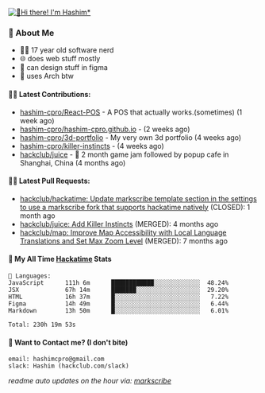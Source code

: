 [![👋Hi there! I'm Hashim*](/assets/intro.gif "Go To hashim-ali.work")](https://hashim-ali.work)

### 📖 About Me
- 👨‍💻 17 year old software nerd
- 🌐 does web stuff mostly
- 🎨 can design stuff in figma
- 🐧 uses Arch btw

#### 👷‍♂️ Latest Contributions:
- [hashim-cpro/React-POS](https://github.com/hashim-cpro/React-POS) - A POS that actually works.(sometimes) (1 week ago)
- [hashim-cpro/hashim-cpro.github.io](https://github.com/hashim-cpro/hashim-cpro.github.io) -  (2 weeks ago)
- [hashim-cpro/3d-portfolio](https://github.com/hashim-cpro/3d-portfolio) - My very own 3d portfolio (4 weeks ago)
- [hashim-cpro/killer-instincts](https://github.com/hashim-cpro/killer-instincts) -  (4 weeks ago)
- [hackclub/juice](https://github.com/hackclub/juice) - 🧃 2 month game jam followed by popup cafe in Shanghai, China (4 months ago)

#### 🧑‍💻 Latest Pull Requests:
- [hackclub/hackatime: Update markscribe template section in the settings to use a markscribe fork that supports hackatime natively](https://github.com/hackclub/hackatime/pull/258) (CLOSED): 1 month ago
- [hackclub/juice: Add  Killer Instincts](https://github.com/hackclub/juice/pull/248) (MERGED): 4 months ago
- [hackclub/map: Improve Map Accessibility with Local Language Translations and Set Max Zoom Level](https://github.com/hackclub/map/pull/12) (MERGED): 7 months ago

#### 📡 My All Time [Hackatime](https://hackatime.hackclub.com) Stats
```
💾 Languages:
JavaScript      111h 6m      ████████████░░░░░░░░░░░░░  48.24%
JSX             67h 14m      ███████░░░░░░░░░░░░░░░░░░  29.20%
HTML            16h 37m      █░░░░░░░░░░░░░░░░░░░░░░░░   7.22%
Figma           14h 49m      █░░░░░░░░░░░░░░░░░░░░░░░░   6.44%
Markdown        13h 50m      █░░░░░░░░░░░░░░░░░░░░░░░░   6.01%

Total: 230h 19m 53s
```
#### 📮 Want to Contact me? (I don't bite)
```
email: hashimcpro@gmail.com
slack: Hashim (hackclub.com/slack)
```
_readme auto updates on the hour via: [markscribe](https://github.com/hashim-cpro/markscribe)_